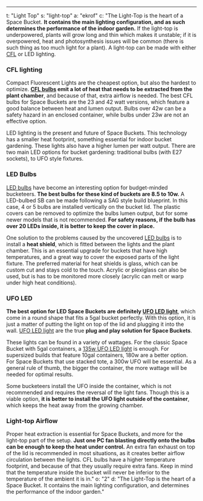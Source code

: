 ---
t: "Light Top"
s: "light-top"
a: "ekrof"
c: "The Light-Top is the heart of a Space Bucket. <b>It contains the main lighting configuration, and as such determines the performance of the indoor garden.</b> If the light-top is underpowered, plants will grow long and thin which makes it unstable; if it is overpowered, heat and photosynthesis issues will be common (there is such thing as too much light for a plant). A light-top can be made with either <a href='https://amzn.to/3jMfTYw'>CFL</a> or LED lighting.

<h3>CFL lighting</h3>
Compact Fluorescent Lights are the cheapest option, but also the hardest to optimize. <b><a href='https://amzn.to/3jMfTYw'>CFL bulbs</a> emit a lot of heat that needs to be extracted from the plant chamber</b>, and because of that, extra airflow is needed. The best CFL bulbs for Space Buckets are the 23 and 42 watt versions, which feature a good balance between heat and lumen output. Bulbs over 42w can be a safety hazard in an enclosed container, while bulbs under 23w are not an effective option.

LED lighting is the present and future of Space Buckets. This technology has a smaller heat footprint, something essential for indoor bucket gardening. These lights also have a higher lumen per watt output. There are two main LED options for bucket gardening: traditional bulbs (with E27 sockets), to UFO style fixtures.

<h3>LED Bulbs</h3>
<a href='https://amzn.to/3lyKIRa'>LED bulbs</a> have become an interesting option for budget-minded bucketeers. <b>The best bulbs for these kind of buckets are 8.5 to 10w.</b> A LED-bulbed SB can be made following a SAG style build blueprint. In this case, 4 or 5 bulbs are installed vertically on the bucket lid. The plastic covers can be removed to optimize the bulbs lumen output, but for some newer models that is not recommended. <b>For safety reasons, if the bulb has over 20 LEDs inside, it is better to keep the cover in place.</b>

One solution to the problems caused by the uncovered <a href='https://amzn.to/3lyKIRa'>LED bulbs</a> is to install a <b>heat shield</b>, which is fitted between the lights and the plant chamber. This is an essential upgrade for buckets that have high temperatures, and a great way to cover the exposed parts of the light fixture. The preferred material for heat shields is glass, which can be custom cut and stays cold to the touch. Acrylic or plexiglass can also be used, but is has to be monitored more closely (acrylic can melt or warp under high heat conditions).

<h3>UFO LED</h3>
<b>The best option for LED Space Buckets are definitely <a href='https://amzn.to/36NO5zr'>UFO LED light</a></b>, which come in a round shape that fits a 5gal bucket perfectly. With this option, it is just a matter of putting the light on top of the lid and plugging it into the wall. <a href='https://amzn.to/36NO5zr'>UFO LED light</a> are the true <b>plug and play solution for Space Buckets</b>.

These lights can be found in a variety of wattages. For the classic Space Bucket with 5gal containers, a <a href='https://amzn.to/36NO5zr'>135w UFO LED light</a> is enough. For supersized builds that feature 10gal containers, 180w are a better option. For Space Buckets that use stacked tote, a 300w UFO will be essential. As a general rule of thumb, the bigger the container, the more wattage will be needed for optimal results.

Some bucketeers install the UFO inside the container, which is not recommended and requires the reversal of the light fans. Though this is a viable option, <b>it is better to install the UFO light outside of the container</b>, which keeps the heat away from the growing chamber.

<h3>Light-top Airflow</h3>
Proper heat extraction is essential for Space Buckets, and more for the light-top part of the setup. <b>Just one PC fan blasting directly onto the bulbs can be enough to keep the heat under control.</b> An extra fan exhaust on top of the lid is recommended in most situations, as it creates better airflow circulation between the lights. CFL bulbs have a higher temperature footprint, and because of that they usually require extra fans. Keep in mind that the temperature inside the bucket will never be inferior to the temperature of the ambient it is in."
o: "2"
d: "The Light-Top is the heart of a Space Bucket. It contains the main lighting configuration, and determines the performance of the indoor garden."